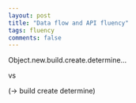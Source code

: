 ```yaml
---
layout: post
title: "Data flow and API fluency"
tags: fluency
comments: false
---
```


Object.new.build.create.determine...

vs

(-> build create determine)

